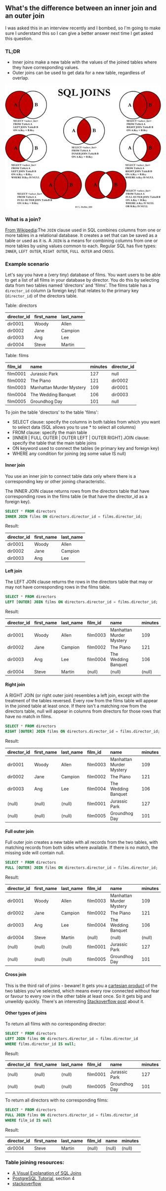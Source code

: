 ## What's the difference between an inner join and an outer join

I was asked this in an interview recently and I bombed, so I'm going to make sure I understand this so I can give a better answer next time I get asked this question.

### TL;DR
- Inner joins make a new table with the values of the joined tables where they have corresponding values.
- Outer joins can be used to get data for a new table, regardless of overlap.

![Complete Join Diagram](../images/vens.png)


### What is a join?
[From Wikipedia](https://en.wikipedia.org/wiki/Join_(SQL)):The `JOIN` clause used in SQL combines columns from one or more tables in a relational database. It creates a set that can be saved as a table or used as it is. A `JOIN` is a means for combining columns from one or more tables by using values common to each. Regular SQL has five types: `INNER`, `LEFT OUTER`, `RIGHT OUTER`, `FULL OUTER` and `CROSS`.

### Example scenario
Let's say you have a (very tiny) database of films. You want users to be able to get a list of all films in your database by director. You do this by selecting data from two tables named 'directors' and 'films'. The films table has a `director_id` column (a foreign key) that relates to the primary key (`director_id`) of the directors table.

Table: directors

| director_id    | first_name     | last_name      |
| :------------- | :------------- | :------------- |
| dir0001        | Woody          | Allen          |
| dir0002        | Jane           | Campion        |
| dir0003        | Ang            | Lee            |
| dir0004        | Steve          | Martin         |

Table: films

| film_id        | name                     | minutes     | director_id |
| :------------- | :----------------------  | :---------- | :---------- |
| film0001       | Jurassic Park            | 127         | null        |
| film0002       | The Piano                | 121         | dir0002     |
| film0003       | Manhattan Murder Mystery | 109         | dir0001     |
| film0004       | The Wedding Banquet      | 106         | dir0003     |
| film0005       | Groundhog Day            | 101         | null        |

To join the table 'directors' to the table 'films':  
- SELECT clause: specify the columns in both tables from which you want to select data (SQL allows you to use * to select all columns)
- FROM clause: specify the main table  
- [INNER | FULL OUTER | OUTER LEFT | OUTER RIGHT] JOIN clause: specify the table that the main table joins
- ON keyword used to connect the tables (ie primary key and foreign key)
- WHERE any condition for joining (eg some value IS null)

#### Inner join
You use an inner join to connect table data only where there is a corresponding key or other joining characteristic.

The INNER JOIN clause returns rows from the directors table that have corresponding rows in the films table (ie that have the director_id as a foreign key).

``` sql
SELECT * FROM directors
INNER JOIN films ON directors.director_id = films.director_id;  
```

Result:

| director_id    | first_name     | last_name      |
| :------------- | :------------- | :------------- |
| dir0001        | Woody          | Allen          |
| dir0002        | Jane           | Campion        |
| dir0003        | Ang            | Lee            |


#### Left join
The LEFT JOIN clause returns the rows in the directors table that may or may not have corresponding rows in the films table.

``` sql
SELECT * FROM directors  
LEFT [OUTER] JOIN films ON directors.director_id = films.director_id;  
```

Result:

| director_id    | first_name     | last_name      | film_id        | name                     | minutes     |
| :------------- | :------------- | :------------- | :------------- | :----------------------  | :---------- |
| dir0001        | Woody          | Allen          | film0003       | Manhattan Murder Mystery | 109         |
| dir0002        | Jane           | Campion        | film0002       | The Piano                | 121         |
| dir0003        | Ang            | Lee            | film0004       | The Wedding Banquet      | 106         |
| dir0004        | Steve          | Martin         | (null)         | (null)                   | (null)      |


#### Right join
A RIGHT JOIN (or right outer join) resembles a left join, except with the treatment of the tables reversed. Every row from the films table will appear in the joined table at least once. If there isn't a matching row from the directors table, null will appear in columns from directors for those rows that have no match in films.

``` sql
SELECT * FROM directors  
RIGHT [OUTER] JOIN films ON directors.director_id = films.director_id;  
```

Result:

| director_id    | first_name     | last_name      | film_id        | name                     | minutes     |
| :------------- | :------------- | :------------- | :------------- | :----------------------  | :---------- |
| dir0001        | Woody          | Allen          | film0003       | Manhattan Murder Mystery | 109         |
| dir0002        | Jane           | Campion        | film0002       | The Piano                | 121         |
| dir0003        | Ang            | Lee            | film0004       | The Wedding Banquet      | 106         |
| (null)         | (null)         | (null)         | film0001       | Jurassic Park            | 127         |
| (null)         | (null)         | (null)         | film0005       | Groundhog Day            | 101         |


#### Full outer join
Full outer join creates a new table with all records from the two tables, with matching records from both sides where available. If there is no match, the missing side will contain null.

``` sql
SELECT * FROM directors    
FULL [OUTER] JOIN films ON directors.director_id = films.director_id;  
```

Result:

| director_id    | first_name     | last_name      | film_id        | name                     | minutes     |
| :------------- | :------------- | :------------- | :------------- | :----------------------  | :---------- |
| dir0001        | Woody          | Allen          | film0003       | Manhattan Murder Mystery | 109         |
| dir0002        | Jane           | Campion        | film0002       | The Piano                | 121         |
| dir0003        | Ang            | Lee            | film0004       | The Wedding Banquet      | 106         |
| dir0004        | Steve          | Martin         | (null)         | (null)                   | (null)      |
| (null)         | (null)         | (null)         | film0001       | Jurassic Park            | 127         |
| (null)         | (null)         | (null)         | film0005       | Groundhog Day            | 101         |


#### Cross join
This is the third rail of joins - beware! It gets you a [cartesian product](https://en.wikipedia.org/wiki/Cartesian_product) of the two tables you've selected, which means every row connected without fear or favour to every row in the other table at least once. So it gets big and unweildy quickly. There's an interesting [Stackoverflow post](https://stackoverflow.com/questions/219716/what-are-the-uses-for-cross-join) about it.

#### Other types of joins

To return all films with no corresponding director:

``` sql
SELECT * FROM directors  
LEFT JOIN films ON directors.director_id = films.director_id
WHERE films.director_id IS null;
```

Result:

| director_id    | first_name     | last_name      | film_id        | name                     | minutes     |
| :------------- | :------------- | :------------- | :------------- | :----------------------  | :---------- |
| (null)         | (null)         | (null)         | film0001       | Jurassic Park            | 127         |
| (null)         | (null)         | (null)         | film0005       | Groundhog Day            | 101         |


To return all directors with no corresponding films:

``` sql
SELECT * FROM directors  
FULL JOIN films ON directors.director_id = films.director_id
WHERE film_id IS null
```

Result:

| director_id    | first_name     | last_name      | film_id        | name                     | minutes     |
| :------------- | :------------- | :------------- | :------------- | :----------------------  | :---------- |
| dir0004        | Steve          | Martin         | (null)         | (null)                   | (null)      |


### Table joining resources:  
- [A Visual Explanation of SQL Joins](https://blog.codinghorror.com/a-visual-explanation-of-sql-joins/)
- [PostgreSQL Tutorial](http://www.postgresqltutorial.com/), section 4
- [stackoverflow](http://stackoverflow.com/questions/38549/what-is-the-difference-between-inner-join-and-outer-join)
